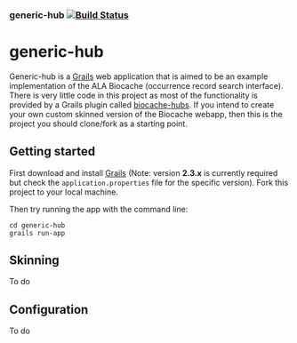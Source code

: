 ### generic-hub   [![Build Status](https://travis-ci.org/mbohun/generic-hub.svg?branch=master)](https://travis-ci.org/mbohun/generic-hub)
# generic-hub

Generic-hub is a [Grails](http://www.grails.org/) web application that is aimed to be an example implementation of the 
ALA Biocache (occurrence record search interface). There is very little code in this project as most of the functionality 
is provided by a Grails plugin called [biocache-hubs](http://github.com/AtlasOfLivingAustralia/biocache-hubs). If you intend to 
create your own custom skinned version of the Biocache webapp, then this is the project you should clone/fork as a starting point.

## Getting started
First download and install [Grails](http://www.grails.org/download) (Note: version **2.3.x** is currently required but check the `application.properties` file
for the specific version). Fork this project to your local machine.

Then try running the app with the command line:

    cd generic-hub
    grails run-app

## Skinning

To do

## Configuration

To do
